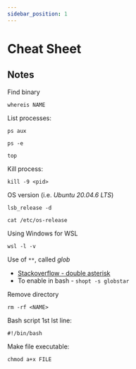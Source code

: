 ```yaml
---
sidebar_position: 1
---
```


# Cheat Sheet

## Notes
Find binary
```
whereis NAME
```

List processes:
```
ps aux
```
```
ps -e
```
```
top
```
Kill process:
```
kill -9 <pid>
```
OS version (i.e. *Ubuntu 20.04.6 LTS*)
```
lsb_release -d
```
```
cat /etc/os-release
```
Using Windows for WSL
```
wsl -l -v
```

Use of `**`, called *glob*
- [Stackoverflow - double asterisk](https://stackoverflow.com/questions/28176590/what-does-the-double-asterisk-wildcard-mean)
- To enable in bash - `shopt -s globstar`

Remove directory
```
rm -rf <NAME>
```

Bash script 1st lst line:
```
#!/bin/bash
```

Make file executable:
```
chmod a+x FILE
```